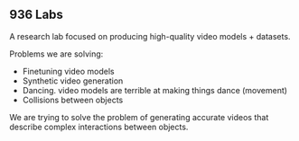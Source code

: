 ## 936 Labs

A research lab focused on producing high-quality video models + datasets.

Problems we are solving:

- Finetuning video models
- Synthetic video generation
- Dancing. video models are terrible at making things dance (movement)
- Collisions between objects

We are trying to solve the problem of generating accurate videos that describe complex interactions between objects.
